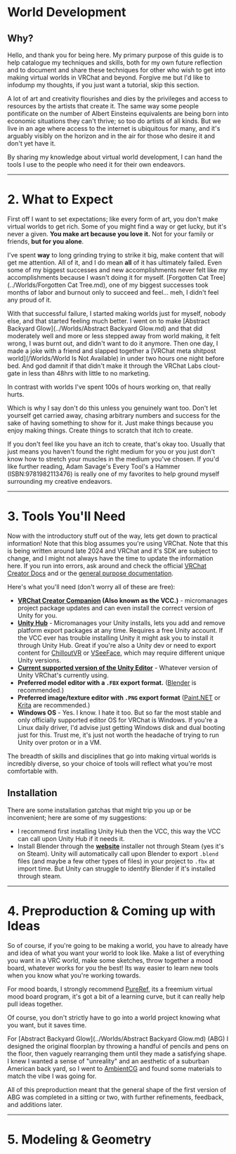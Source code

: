 # World Development
## Why?
Hello, and thank you for being here. My primary purpose of this guide is to help catalogue my techniques and skills, both for my own future reflection and to document and share these techniques for other who wish to get into making virtual worlds in VRChat and beyond. Forgive me but I'd like to infodump my thoughts, if you just want a tutorial, skip this section.

A lot of art and creativity flourishes and dies by the privileges and access to resources by the artists that create it. The same way some people pontificate on the number of Albert Einsteins equivalents are being born into economic situations they can't thrive; so too do artists of all kinds. But we live in an age where access to the internet is ubiquitous for many, and it's arguably visibly on the horizon and in the air for those who desire it and don't yet have it. 

By sharing my knowledge about virtual world development, I can hand the tools I use to the people who need it for their own endeavors.

---
# 2. What to Expect
First off I want to set expectations; like every form of art, you don't make virtual worlds to get rich. Some of you might find a way or get lucky, but it's never a given. **You make art because you love it.** Not for your family or friends, **but for you alone**.

I've spent **way** to long grinding trying to strike it big, make content that will get me attention. All of it, and I do mean **all** of it has ultimately failed. Even some of my biggest successes and new accomplishments never felt like *my* accomplishments because I wasn't doing it for myself. [Forgotten Cat Tree](../Worlds/Forgotten Cat Tree.md), one of my biggest successes took months of labor and burnout only to succeed and feel... meh, I didn't feel any proud of it. 

With that successful failure, I started making worlds just for myself, nobody else, and that started feeling much better. I went on to make [Abstract Backyard Glow](../Worlds/Abstract Backyard Glow.md) and that did moderately well and more or less stepped away from world making, it felt wrong, I was burnt out, and didn't want to do it anymore. Then one day, I made a joke with a friend and slapped together a [VRChat meta shitpost world](/Worlds/World Is Not Available) in under two hours one night before bed. And god damnit if that didn't make it through the VRChat Labs clout-gate in less than 48hrs with little to no marketing.

In contrast with worlds I've spent 100s of hours working on, that really hurts.

Which is why I say don't do this unless you genuinely want too. Don't let yourself get carried away, chasing arbitrary numbers and success for the sake of having something to show for it. Just make things because you enjoy making things. Create things to scratch that itch to create.

If you don't feel like you have an itch to create, that's okay too. Usually that just means you haven't found the right medium for you or you just don't know how to stretch your muscles in the medium you've chosen. If you'd like further reading, Adam Savage's Every Tool's a Hammer (ISBN:9781982113476) is really one of my favorites to help ground myself surrounding my creative endeavors. 

---
# 3. Tools You'll Need
Now with the introductory stuff out of the way, lets get down to practical information! Note that this blog assumes you're using VRChat. Note that this is being written around late 2024 and VRChat and it's SDK are subject to change, and I might not always have the time to update the information here. If you run into errors, ask around and check the official [VRChat Creator Docs](https://vcc.docs.vrchat.com/) and or the [general purpose documentation](https://docs.vrchat.com/).

Here's what you'll need (don't worry all of these are free):

- **[VRChat Creator Companion](https://vcc.docs.vrchat.com/) (Also known as the VCC.)** - micromanages project package updates and can even install the correct version of Unity for you.
- **[Unity Hub](https://unity.com/unity-hub)** - Micromanages your Unity installs, lets you add and remove platform export packages at any time. Requires a free Unity account. If the VCC ever has trouble installing Unity it might ask you to install it through Unity Hub. Great if you're also a Unity dev or need to export content for [ChilloutVR](https://store.steampowered.com/app/661130/ChilloutVR/) or [VSeeFace](https://www.vseeface.icu/), which may require different unique Unity versions.
- **[Current supported version of the Unity Editor](https://creators.vrchat.com/sdk/upgrade/current-unity-version/)** - Whatever version of Unity VRChat's currently using.
- **Preferred model editor with a `.FBX` export format.** ([Blender](https://www.blender.org/) is recommended.)
- **Preferred image/texture editor with `.PNG` export format** ([Paint.NET](https://www.getpaint.net/index.html) or [Krita](https://krita.org/en/) are recommended.)
- **Windows OS** - Yes. I know. I hate it too. But so far the most stable and only officially supported editor OS for VRChat is Windows. If you're a Linux daily driver, I'd advise just getting Windows disk and dual booting just for this. Trust me, it's just not worth the headache of trying to run Unity over proton or in a VM.

The breadth of skills and disciplines that go into making virtual worlds is incredibly diverse, so your choice of tools will reflect what you're most comfortable with.

## Installation 
There are some installation gatchas that might trip you up or be inconvenient; here are some of my suggestions:

- I recommend first installing Unity Hub then the VCC, this way the VCC can call upon Unity Hub if it needs it.
- Install Blender through the **[website](https://www.blender.org/)** installer not through Steam (yes it's on Steam). Unity will automatically call upon Blender to export `.blend` files (and maybe a few other types of files) in your project to `.fbx` at import time. But Unity can struggle to identify Blender if it's installed through steam.

---

# 4. Preproduction & Coming up with Ideas

So of course, if you're going to be making a world, you have to already have and idea of what you want your world to look like. Make a list of everything you want in a VRC world, make some sketches, throw together a mood board, whatever works for you the best! Its way easier to learn new tools when you know what you're working towards.

For mood boards, I strongly recommend [PureRef](https://www.pureref.com/), its a freemium virtual mood board program, it's got a bit of a learning curve, but it can really help pull ideas together.

Of course, you don't strictly have to go into a world project knowing what you want, but it saves time. 

For [Abstract Backyard Glow](../Worlds/Abstract Backyard Glow.md) (ABG) I designed the original floorplan by throwing a handful of pencils and pens on the floor, then vaguely rearranging them until they made a satisfying shape. I knew I wanted a sense of "unreality" and an aesthetic of a suburban American back yard, so I went to [AmbientCG](https://ambientcg.com/) and found some materials to match the vibe I was going for.

All of this preproduction meant that the general shape of the first version of ABG was completed in a sitting or two, with further refinements, feedback, and additions later.

---
# 5. Modeling & Geometry